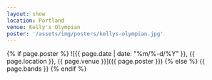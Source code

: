 ```yaml
---
layout: show
location: Portland
venue: Kelly's Olympian
poster: '/assets/img/posters/kellys-olympian.jpg'
---
```


{% if page.poster %}
![{{ page.date | date: "%m/%-d/%Y" }}, {{ page.location }}, {{ page.venue }}]({{ page.poster }})
{% else %}
{{ page.bands }}
{% endif %}
